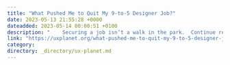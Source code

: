 ```yaml
---
title: "What Pushed Me to Quit My 9-to-5 Designer Job?"
date: 2023-05-13 21:55:28 +0000
dateadded: 2023-05-14 00:00:51 +0100
description: "    Securing a job isn’t a walk in the park.  Continue reading on UX Planet »  "
link: "https://uxplanet.org/what-pushed-me-to-quit-my-9-to-5-designer-job-6d1ea63e482f?source=rss----819cc2aaeee0---4"
category:
directory: _directory/ux-planet.md
---
```

